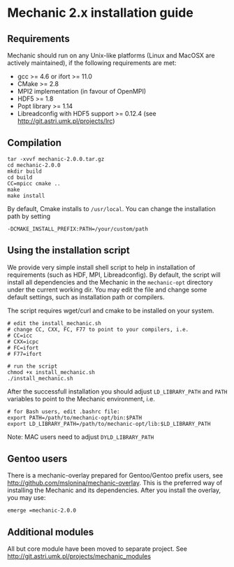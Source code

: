 Mechanic 2.x installation guide
===============================

Requirements
------------

Mechanic should run on any Unix-like platforms (Linux and MacOSX are actively
maintained), if the following requirements are met:

- gcc >= 4.6 or ifort >= 11.0
- CMake >= 2.8
- MPI2 implementation (in favour of OpenMPI)
- HDF5 >= 1.8
- Popt library >= 1.14
- Libreadconfig with HDF5 support >= 0.12.4 (see http://git.astri.umk.pl/projects/lrc)

Compilation
-----------

    tar -xvvf mechanic-2.0.0.tar.gz
    cd mechanic-2.0.0
    mkdir build
    cd build
    CC=mpicc cmake ..
    make
    make install

By default, Cmake installs to `/usr/local`. You can change the installation path by setting
    
    -DCMAKE_INSTALL_PREFIX:PATH=/your/custom/path

Using the installation script
-----------------------------

We provide very simple install shell script to help in installation of requirements (such as
HDF, MPI, Libreadconfig). By default, the script will install all dependencies and the
Mechanic in the `mechanic-opt` directory under the current working dir. You may edit the
file and change some default settings, such as installation path or compilers.

The script requires wget/curl and cmake to be installed on your system.

    # edit the install_mechanic.sh
    # change CC, CXX, FC, F77 to point to your compilers, i.e.
    # CC=icc
    # CXX=icpc
    # FC=ifort
    # F77=ifort

    # run the script
    chmod +x install_mechanic.sh
    ./install_mechanic.sh

After the successfull installation you should adjust `LD_LIBRARY_PATH` and `PATH` variables to
point to the Mechanic environment, i.e.

    # for Bash users, edit .bashrc file:
    export PATH=/path/to/mechanic-opt/bin:$PATH
    export LD_LIBRARY_PATH=/path/to/mechanic-opt/lib:$LD_LIBRARY_PATH

Note: MAC users need to adjust `DYLD_LIBRARY_PATH`

Gentoo users
------------

There is a mechanic-overlay prepared for Gentoo/Gentoo prefix users, see
http://github.com/mslonina/mechanic-overlay. This is the preferred way of installing the
Mechanic and its dependencies. After you install the overlay, you may use:

    emerge =mechanic-2.0.0

Additional modules
------------------

All but core module have been moved to separate project.
See http://git.astri.umk.pl/projects/mechanic_modules
